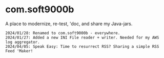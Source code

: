 # com.soft9000b
A place to modernize, re-test, 'doc, and share my Java-jars.

```
2024/01/28: Renamed to com.soft9000b - everywhere.
2024/01/27: Added a new INI File reader + writer. Needed for my AWS log aggregator.
2024/04/05: Speak Easy: Time to resurrect RSS? Sharing a simple RSS Feed 'Maker!
```
